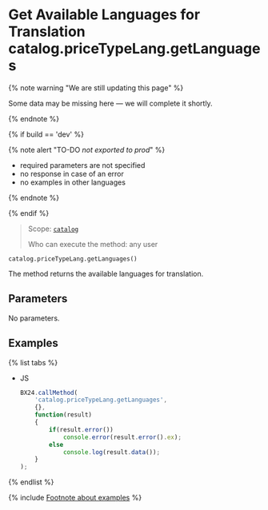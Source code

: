 # Get Available Languages for Translation catalog.priceTypeLang.getLanguages

{% note warning "We are still updating this page" %}

Some data may be missing here — we will complete it shortly.

{% endnote %}

{% if build == 'dev' %}

{% note alert "TO-DO _not exported to prod_" %}

- required parameters are not specified
- no response in case of an error 
- no examples in other languages
  
{% endnote %}

{% endif %}

> Scope: [`catalog`](../../../scopes/permissions.md)
>
> Who can execute the method: any user

```http
catalog.priceTypeLang.getLanguages()
```

The method returns the available languages for translation.

## Parameters

No parameters.

## Examples

{% list tabs %}

- JS

    ```js
    BX24.callMethod(
        'catalog.priceTypeLang.getLanguages',
        {},
        function(result)
        {
            if(result.error())
                console.error(result.error().ex);
            else
                console.log(result.data());
        }
    );
    ```

{% endlist %}


{% include [Footnote about examples](../../../../_includes/examples.md) %}